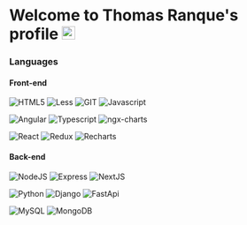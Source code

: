 
# Welcome to Thomas Ranque's profile [<img src="https://upload.wikimedia.org/wikipedia/commons/8/81/LinkedIn_icon.svg" width="24">](https://www.linkedin.com/in/thomas-ranque/)

### Languages

#### Front-end

![HTML5](https://img.shields.io/badge/Base-HTML_5-info?logo=html5&logoColor=white&color=e34f26)
![Less](https://img.shields.io/badge/Base-Less-info?logo=less&logoColor=white&color=1d365d)
![GIT](https://img.shields.io/badge/Base-Git-info?logo=git&logoColor=white&color=f05032)
![Javascript](https://img.shields.io/badge/Code-Javascript-info?logo=javascript&logoColor=white&color=f7df12)

![Angular](https://img.shields.io/badge/Code-Angular_2-info?logo=angular&logoColor=white&color=dd1b16)
![Typescript](https://img.shields.io/badge/Code-Typescript-info?logo=javascript&logoColor=white&color=3178c6)
![ngx-charts](https://img.shields.io/badge/Code-ngx_charts_(d3.js)-info?logo=d3.js&logoColor=white&color=f9a03c)

![React](https://img.shields.io/badge/Code-React-info?logo=react&logoColor=white&color=61dafb)
![Redux](https://img.shields.io/badge/Code-Redux-info?logo=redux&logoColor=white&color=764abc)
![Recharts](https://img.shields.io/badge/Code-Recharts_(d3.js)-info?logo=d3.js&logoColor=white&color=f9a03c)

#### Back-end

![NodeJS](https://img.shields.io/badge/Code-Node.js-info?logo=node.js&logoColor=white&color=339933)
![Express](https://img.shields.io/badge/Code-Express-info?logo=express&logoColor=white&color=000)
![NextJS](https://img.shields.io/badge/Code-Next.js-info?logo=next.js&logoColor=white&color=000)

![Python](https://img.shields.io/badge/Code-Python-info?logo=python&logoColor=white&color=3776AB)
![Django](https://img.shields.io/badge/Code-Django-info?logo=django&logoColor=white&color=092e20)
![FastApi](https://img.shields.io/badge/Code-FastApi-info?logo=fastapi&logoColor=white&color=009688)

![MySQL](https://img.shields.io/badge/Database-MySQL-info?logo=mysql&logoColor=white&color=4479a1)
![MongoDB](https://img.shields.io/badge/Database-MongoDB-info?logo=mongodb&logoColor=white&color=47a248)
